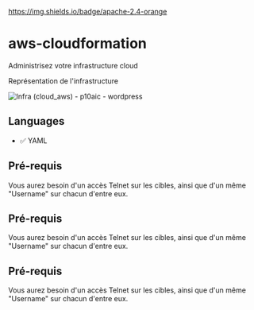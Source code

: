 https://img.shields.io/badge/apache-2.4-orange

# aws-cloudformation
Administrisez votre infrastructure cloud

Représentation de l'infrastructure

![Infra (cloud_aws) - p10aic - wordpress](https://user-images.githubusercontent.com/46109209/125218939-80a12580-e2b3-11eb-9156-36740de4ee7b.png)


## Languages

 - :white_check_mark: YAML


## Pré-requis
Vous aurez besoin d'un accès Telnet sur les cibles, ainsi que d'un même "Username" sur chacun d'entre eux.


## Pré-requis
Vous aurez besoin d'un accès Telnet sur les cibles, ainsi que d'un même "Username" sur chacun d'entre eux.


## Pré-requis
Vous aurez besoin d'un accès Telnet sur les cibles, ainsi que d'un même "Username" sur chacun d'entre eux.
